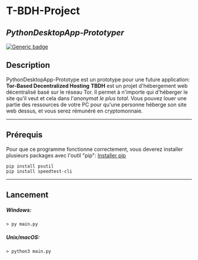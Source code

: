# T-BDH-Project
## _PythonDesktopApp-Prototyper_


[![Generic badge](https://img.shields.io/badge/Python:-V3.7-freen.svg)](https://shields.io/)
## Description
PythonDesktopApp-Prototype est un prototype pour une future application: **Tor-Based Decentralized Hosting**
**TBDH** est un projet d'hébergement web décentralisé basé sur le réseau Tor.
Il permet à n'importe qui d'héberger le site qu'il veut et cela dans l'_anonymat le plus total_.
Vous pouvez louer une partie des ressources de votre PC pour qu'une personne héberge son site web dessus, et vous serez rémunéré en cryptomonnaie.
***
## Prérequis
Pour que ce programme fonctionne correctement, vous deverez installer plusieurs packages avec l'outil "pip":
[Installer pip](https://pip.pypa.io/en/stable/installing/)
```
pip install psutil
pip install speedtest-cli
```
***
## Lancement
##### Windows:
```
> py main.py
```
##### Unix/macOS:
```
> python3 main.py
```
